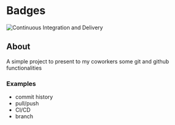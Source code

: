 # Badges

![Continuous Integration and Delivery](https://github.com/carlosporta/git-overview/workflows/Continuous%20Integration%20and%20Delivery/badge.svg?branch=main)

## About

A simple project to present to my coworkers some git and github functionalities

### Examples

- commit history
- pull/push
- CI/CD
- branch
